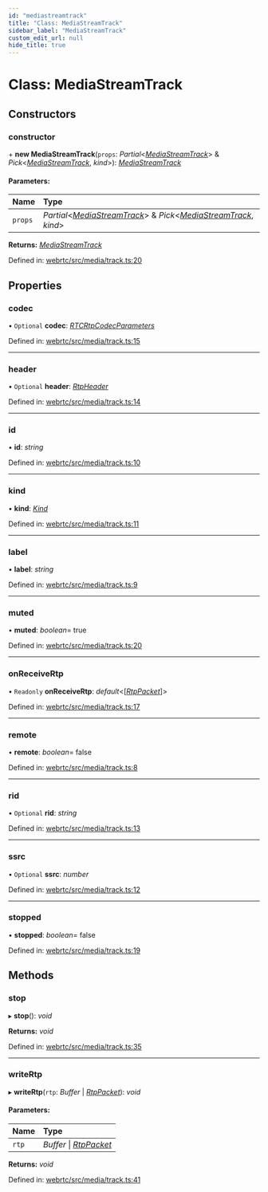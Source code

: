 ```yaml
---
id: "mediastreamtrack"
title: "Class: MediaStreamTrack"
sidebar_label: "MediaStreamTrack"
custom_edit_url: null
hide_title: true
---
```


# Class: MediaStreamTrack

## Constructors

### constructor

\+ **new MediaStreamTrack**(`props`: *Partial*<[*MediaStreamTrack*](mediastreamtrack.md)\> & *Pick*<[*MediaStreamTrack*](mediastreamtrack.md), *kind*\>): [*MediaStreamTrack*](mediastreamtrack.md)

#### Parameters:

Name | Type |
:------ | :------ |
`props` | *Partial*<[*MediaStreamTrack*](mediastreamtrack.md)\> & *Pick*<[*MediaStreamTrack*](mediastreamtrack.md), *kind*\> |

**Returns:** [*MediaStreamTrack*](mediastreamtrack.md)

Defined in: [webrtc/src/media/track.ts:20](https://github.com/shinyoshiaki/werift-webrtc/blob/71f8ead/packages/webrtc/src/media/track.ts#L20)

## Properties

### codec

• `Optional` **codec**: [*RTCRtpCodecParameters*](rtcrtpcodecparameters.md)

Defined in: [webrtc/src/media/track.ts:15](https://github.com/shinyoshiaki/werift-webrtc/blob/71f8ead/packages/webrtc/src/media/track.ts#L15)

___

### header

• `Optional` **header**: [*RtpHeader*](rtpheader.md)

Defined in: [webrtc/src/media/track.ts:14](https://github.com/shinyoshiaki/werift-webrtc/blob/71f8ead/packages/webrtc/src/media/track.ts#L14)

___

### id

• **id**: *string*

Defined in: [webrtc/src/media/track.ts:10](https://github.com/shinyoshiaki/werift-webrtc/blob/71f8ead/packages/webrtc/src/media/track.ts#L10)

___

### kind

• **kind**: [*Kind*](../modules.md#kind)

Defined in: [webrtc/src/media/track.ts:11](https://github.com/shinyoshiaki/werift-webrtc/blob/71f8ead/packages/webrtc/src/media/track.ts#L11)

___

### label

• **label**: *string*

Defined in: [webrtc/src/media/track.ts:9](https://github.com/shinyoshiaki/werift-webrtc/blob/71f8ead/packages/webrtc/src/media/track.ts#L9)

___

### muted

• **muted**: *boolean*= true

Defined in: [webrtc/src/media/track.ts:20](https://github.com/shinyoshiaki/werift-webrtc/blob/71f8ead/packages/webrtc/src/media/track.ts#L20)

___

### onReceiveRtp

• `Readonly` **onReceiveRtp**: *default*<[[*RtpPacket*](rtppacket.md)]\>

Defined in: [webrtc/src/media/track.ts:17](https://github.com/shinyoshiaki/werift-webrtc/blob/71f8ead/packages/webrtc/src/media/track.ts#L17)

___

### remote

• **remote**: *boolean*= false

Defined in: [webrtc/src/media/track.ts:8](https://github.com/shinyoshiaki/werift-webrtc/blob/71f8ead/packages/webrtc/src/media/track.ts#L8)

___

### rid

• `Optional` **rid**: *string*

Defined in: [webrtc/src/media/track.ts:13](https://github.com/shinyoshiaki/werift-webrtc/blob/71f8ead/packages/webrtc/src/media/track.ts#L13)

___

### ssrc

• `Optional` **ssrc**: *number*

Defined in: [webrtc/src/media/track.ts:12](https://github.com/shinyoshiaki/werift-webrtc/blob/71f8ead/packages/webrtc/src/media/track.ts#L12)

___

### stopped

• **stopped**: *boolean*= false

Defined in: [webrtc/src/media/track.ts:19](https://github.com/shinyoshiaki/werift-webrtc/blob/71f8ead/packages/webrtc/src/media/track.ts#L19)

## Methods

### stop

▸ **stop**(): *void*

**Returns:** *void*

Defined in: [webrtc/src/media/track.ts:35](https://github.com/shinyoshiaki/werift-webrtc/blob/71f8ead/packages/webrtc/src/media/track.ts#L35)

___

### writeRtp

▸ **writeRtp**(`rtp`: *Buffer* \| [*RtpPacket*](rtppacket.md)): *void*

#### Parameters:

Name | Type |
:------ | :------ |
`rtp` | *Buffer* \| [*RtpPacket*](rtppacket.md) |

**Returns:** *void*

Defined in: [webrtc/src/media/track.ts:41](https://github.com/shinyoshiaki/werift-webrtc/blob/71f8ead/packages/webrtc/src/media/track.ts#L41)
